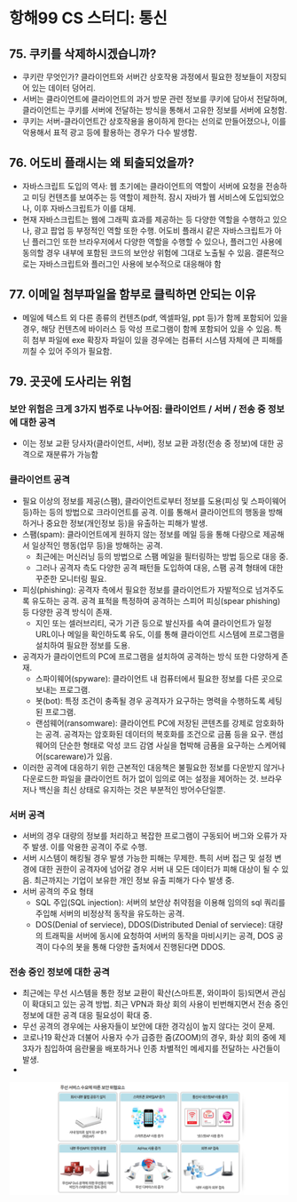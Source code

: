 # 항해99 CS 스터디: 통신

## 75. 쿠키를 삭제하시겠습니까?

- 쿠키란 무엇인가? 클라이언트와 서버간 상호작용 과정에서 필요한 정보들이 저장되어 있는 데이터 덩어리.
- 서버는 클라이언트에 클라이언트의 과거 방문 관련 정보를 쿠키에 담아서 전달하며, 클라이언트는 쿠키를 서버에 전달하는 방식을 통해서 고유한 정보를 서버에 요청함.
- 쿠키는 서버-클라이언트간 상호작용을 용이하게 한다는 선의로 만들어졌으나, 이를 악용해서 표적 광고 등에 활용하는 경우가 다수 발생함.

## 76. 어도비 플래시는 왜 퇴출되었을까?

- 자바스크립트 도입의 역사: 웹 초기에는 클라이언트의 역할이 서버에 요청을 전송하고 미딩 컨텐츠를 보여주는 등 역할이 제한적. 잠시 자바가 웹 서비스에 도입되었으나, 이후 자바스크립트가 이를 대체.
- 현재 자바스크립트는 웹에 그래픽 효과를 제공하는 등 다양한 역할을 수행하고 있으나, 광고 팝업 등 부정적인 역할 또한 수행. 어도비 플래시 같은 자바스크립트가 아닌 플러그인 또한 브라우저에서 다양한 역할을 수행할 수 있으나, 플러그인 사용에 동의할 경우 내부에 포함된 코드의 보안상 위험에 그대로 노출될 수 있음. 결론적으로는 자바스크립트와 플러그인 사용에 보수적으로 대응해야 함

## 77. 이메일 첨부파일을 함부로 클릭하면 안되는 이유

- 메일에 텍스트 외 다른 종류의 컨텐츠(pdf, 엑셀파일, ppt 등)가 함께 포함되어 있을 경우, 해당 컨텐츠에 바이러스 등 악성 프로그램이 함께 포함되어 있을 수 있음. 특히 첨부 파일에 exe 확장자 파일이 있을 경우에는 컴퓨터 시스템 자체에 큰 피해를 끼칠 수 있어 주의가 필요함.

## 79. 곳곳에 도사리는 위험

### 보안 위험은  크게  3가지 범주로 나누어짐: 클라이언트 / 서버 / 전송 중 정보에 대한 공격

- 이는 정보 교환 당사자(클라이언트, 서버), 정보 교환 과정(전송 중 정보)에 대한 공격으로 재분류가 가능함

### 클라이언트 공격

- 필요 이상의 정보를 제공(스팸), 클라이언트로부터 정보를 도용(피싱 및 스파이웨어 등)하는 등의 방법으로 크라이언트를 공격. 이를 통해서 클라이언트의 행동을 방해하거나 중요한 정보(개인정보 등)을 유출하는 피해가 발생.
- 스팸(spam): 클라이언트에게 원하지 않는 정보를 메일 등을 통해 다량으로 제공해서 일상적인 행동(업무 등)을 방해하는 공격.
  - 최근에는 머신러닝 등의 방법으로 스팸 메일을 필터링하는 방법 등으로 대응 중.
  - 그러나 공격자 측도 다양한 공격 패턴들 도입하여 대응, 스팸 공격 형태에 대한 꾸준한 모니터링 필요.
- 피싱(phishing): 공격자 측에서 필요한 정보를 클라이언트가 자발적으로 넘겨주도록 유도하는 공격. 공격 표적을 특정하여 공격하는 스피어 피싱(spear phishing) 등 다양한 공격 방식이 존재.
  - 지인 또는 셀러브리티, 국가 기관 등으로 발신자를 속여 클라이언트가 일정 URL이나 메일을 확인하도록 유도, 이를 통해 클라이언트 시스템에 프로그램을 설치하여 필요한 정보를 도용.
- 공격자가 클라이언트의 PC에 프로그램을 설치하여 공격하는 방식 또한 다양하게 존재.
  - 스파이웨어(spyware): 클라이언트 내 컴퓨터에서 필요한 정보를 다른 곳으로 보내는 프로그램.
  - 봇(bot): 특정 조건이 충족될 경우 공격자가 요구하는 명력을 수행하도록 세팅된 프로그램.
  - 랜섬웨어(ransomware): 클라이언트 PC에 저장된 콘텐츠를 강제로 암호화하는 공격. 공격자는 암호화된 데이터의 복호화를 조건으로 금품 등을 요구. 랜섬웨어의 단순한 형태로 악성 코드 감염 사실을 협박해 금품을 요구하는 스케어웨어(scareware)가 있음.
- 이러한 공격에 대응하기 위한 근본적인 대응책은 불필요한 정보를 다운받지 않거나 다운로드한 파일을 클라이언트 허가 없이 임의로 여는 설정을 제어하는 것. 브라우저나 백신을 최신 상태로 유지하는 것은 부분적인 방어수단일뿐.
  
### 서버 공격

- 서버의 경우 대량의 정보를 처리하고 복잡한 프로그램이 구동되어 버그와 오류가 자주 발생. 이를 악용한 공격이 주로 수행.
- 서버 시스템이 해킹될 경우 발생 가능한 피해는 무제한. 특히 서버 접근 및 설정 변경에 대한 권한이 공격자에 넘어갈 경우 서버 내 모든 데이터가 피해 대상이 될 수 있음. 최근까지는 기업이 보유한 개인 정보 유출 피해가 다수 발생 중.
- 서버 공격의 주요 형태
  - SQL 주입(SQL injection): 서버의 보안상 취약점을 이용해 임의의 sql 쿼리를 주입해 서버의 비정상적 동작을 유도하는 공격.
  - DOS(Denial of serviece), DDOS(Distributed Denial of serviece): 대량의 트래픽을 서버에 동시에 요청하여 서버의 동작을 마비시키는 공격, DOS 공격이 다수의 봇을 통해 다양한 출처에서 진행된다면 DDOS.

### 전송 중인 정보에 대한 공격

- 최근에는 무선 시스템을 통한 정보 교환이 확산(스마트폰, 와이파이 등)되면서 관심이 확대되고 있는 공격 방법. 최근 VPN과 화상 회의 사용이 빈번해지면서 전송 중인 정보에 대한 공격 대응 필요성이 확대 중.
- 무선 공격의 경우에는 사용자들이 보안에 대한 경각심이 높지 않다는 것이 문제.
- 코로나19 확산과 더불어 사용자 수가 급증한 줌(ZOOM)의 경우, 화상 회의 중에 제3자가 침입하여 음란물을 배포하거나 인종 차별적인 메세지를 전달하는 사건들이 발생.
- 
![Screemsj](image/wireless_threat.png)